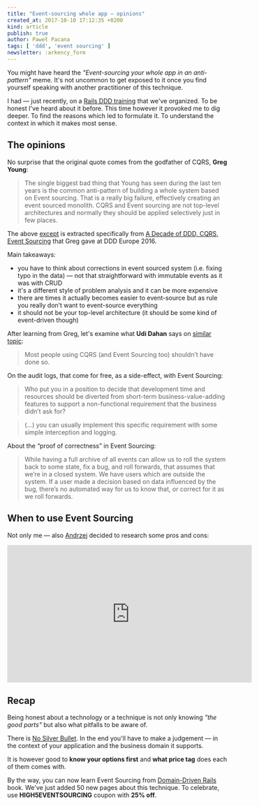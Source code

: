 ```yaml
---
title: "Event-sourcing whole app — opinions"
created_at: 2017-10-10 17:12:35 +0200
kind: article
publish: true
author: Paweł Pacana
tags: [ 'ddd', 'event sourcing' ]
newsletter: :arkency_form
---
```


You might have heard the _"Event-sourcing your whole app in an anti-pattern"_ meme. It's not uncommon to get exposed to it once you find yourself speaking with another practitioner of this technique.

I had — just recently, on a [Rails DDD training](https://blog.arkency.com/ddd-training/) that we've organized. To be honest I've heard about it before. This time however it provoked me to dig deeper. To find the reasons which led to formulate it. To understand the context in which it makes most sense.

<!-- more -->

## The opinions

No surprise that the original quote comes from the godfather of CQRS, **Greg Young**:

> The single biggest bad thing that Young has seen during the last ten years is the common anti-pattern of building a whole system based on Event sourcing. That is a really big failure, effectively creating an event sourced monolith. CQRS and Event sourcing are not top-level architectures and normally they should be applied selectively just in few places.

The above [except](https://www.infoq.com/news/2016/04/event-sourcing-anti-pattern) is extracted specifically from [A Decade of DDD, CQRS, Event Sourcing](https://www.youtube.com/watch?v=LDW0QWie21s) that Greg gave at DDD Europe 2016.

Main takeaways:

- you have to think about corrections in event sourced system (i.e. fixing typo in the data) — not that straightforward with immutable events as it was with CRUD
- it's a different style of problem analysis and it can be more expensive
- there are times it actually becomes easier to event-source but as rule you really don’t want to event-source everything
- it should not be your top-level architecture (it should be some kind of event-driven though)

After learning from Greg, let's examine what **Udi Dahan** says on [similar topic](http://udidahan.com/2011/04/22/when-to-avoid-cqrs/):

> Most people using CQRS (and Event Sourcing too) shouldn’t have done so.

On the audit logs, that come for free, as a side-effect, with Event Sourcing:

> Who put you in a position to decide that development time and resources should be diverted from short-term business-value-adding features to support a non-functional requirement that the business didn’t ask for?

> (…) you can usually implement this specific requirement with some simple interception and logging.

About the “proof of correctness” in Event Sourcing:

> While having a full archive of all events can allow us to roll the system back to some state, fix a bug, and roll forwards, that assumes that we’re in a closed system. We have users which are outside the system. If a user made a decision based on data influenced by the bug, there’s no automated way for us to know that, or correct for it as we roll forwards.

## When to use Event Sourcing

Not only me — also [Andrzej](https://www.youtube.com/channel/UCmrGGj6Y_XQuockwwI3yemA) decided to research some pros and cons:

<iframe width="560" height="315" src="https://www.youtube.com/embed/yHtw5C7mouE?rel=0" frameborder="0" allowfullscreen></iframe>

## Recap

Being honest about a technology or a technique is not only knowing _"the good parts"_ but also what pitfalls to be aware of.

There is [No Silver Bullet](https://en.wikipedia.org/wiki/No_Silver_Bullet). In the end you'll have to make a judgement — in the context of your application and the business domain it supports.

It is however good to **know your options first** and **what price tag** does each of them comes with.

By the way, you can now learn Event Sourcing from [Domain-Driven Rails](https://blog.arkency.com/domain-driven-rails/) book. We've just added 50 new pages about this technique. To celebrate, use **HIGH5EVENTSOURCING** coupon with **25% off**.
